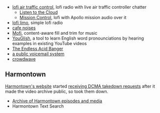 - [lofi air traffic control](https://www.lofiatc.com/?icao=KLAX), lofi radio with live air traffic controller chatter
	- [Listen to the Cloud](https://listentothe.cloud/)
	- [Mission Control](https://somafm.com/missioncontrol), lofi with Apollo mission audio over it
- [lofi limo](https://lofi.limo/), simple lofi radio
- [cafe noises](https://mynoise.net/NoiseMachines/cafeRestaurantNoiseGenerator.php)
- [Mofi](https://mofi.loud.red/), content-aware fill and trim for music
- [YouGlish](https://youglish.com/), a tool to learn English word pronounciations by hearing examples in existing YouTube videos
- [The Endless Acid Banger](https://www.vitling.xyz/toys/acid-banger/)
- [a public voicemail system](https://afterthebeep.tel)
- [crowdwave](https://www.crowdwave.com/) 

## Harmontown

[Harmontown's website](https://harmontown.com) started [receiving DCMA takedown requests](https://www.reddit.com/r/Harmontown/comments/1et500a/website_down/licjk5h/) after it made the video archive public, so took them down.

- [Archive of Harmontown episodes and media](https://www.youtube.com/@JoneseyCat/videos)
- Harmontown Text Search